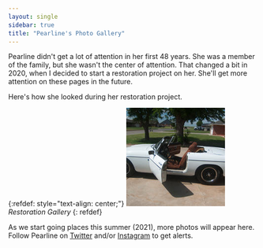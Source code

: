 ```yaml
---
layout: single
sidebar: true
title: "Pearline's Photo Gallery"
---
```


Pearline didn't get a lot of attention in her first 48 years. She was a member of the family, but she wasn't the 
center of attention. That changed a bit in 2020, when I decided to start a restoration project on her. She'll get
more attention on these pages in the future.

Here's how she looked during her restoration project.

{:refdef: style="text-align: center;"}
[![Click](/photos/restoration/thumbnails/20210502_155318.jpg)](/photos/restoration/)
<br/>*Restoration Gallery*
{: refdef}


As we start going places this summer (2021), more photos will appear here. Follow Pearline on 
[Twitter](https://twitter.com/my1972mgb) and/or [Instagram](https://instagram.com/my72mgb) to get alerts.
